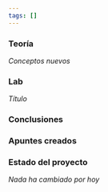 ```yaml
---
tags: []
---
```

### Teoría
*Conceptos nuevos*

### Lab
*Título*

### Conclusiones

### Apuntes creados

### Estado del proyecto
*Nada ha cambiado por hoy*